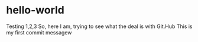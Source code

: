 # hello-world
Testing 1,2,3
So, here I am, trying to see what the deal is with Git.Hub
This is my first commit messagew
